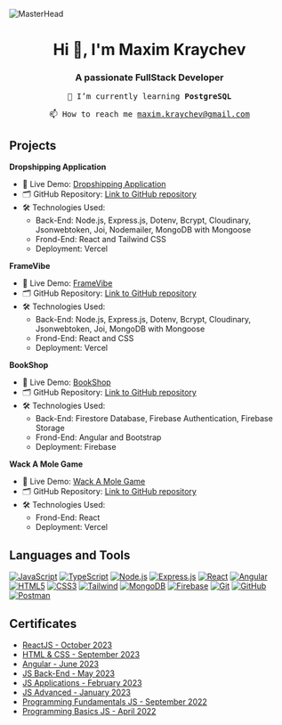 ![MasterHead](https://user-images.githubusercontent.com/74038190/213910845-af37a709-8995-40d6-be59-724526e3c3d7.gif)

<h1 align="center">Hi 👋, I'm Maxim Kraychev</h1>
<h3 align="center">A passionate FullStack Developer</h3>

<p align="center">  
  <samp>🌱 I’m currently learning <b>PostgreSQL</b></samp>
</p>

<p align="center">
  <samp>📫 How to reach me <a href="mailto:maxim.kraychev@gmail.com">maxim.kraychev@gmail.com</a></samp>
</p>
  
## Projects

**Dropshipping Application**
   - 📡 Live Demo: [Dropshipping Application](https://drop-shipping-trm.vercel.app/)
   - 🗂️ GitHub Repository: [Link to GitHub repository](https://github.com/TodorYadkov/dropshipping-scraper)
   - 🛠️ Technologies Used: 
        - Back-End: Node.js, Express.js, Dotenv, Bcrypt, Cloudinary, Jsonwebtoken, Joi, Nodemailer, MongoDB with Mongoose
        - Frond-End: React and Tailwind CSS
        - Deployment: Vercel

**FrameVibe**
   - 📡 Live Demo: [FrameVibe](https://frame-vibe-react-app.vercel.app/)
   - 🗂️ GitHub Repository: [Link to GitHub repository](https://github.com/maximkraychev/FrameVibe-React-App)
   - 🛠️ Technologies Used: 
        - Back-End: Node.js, Express.js, Dotenv, Bcrypt, Cloudinary, Jsonwebtoken, Joi, MongoDB with Mongoose
        - Frond-End: React and CSS
        - Deployment: Vercel

**BookShop**
   - 📡 Live Demo: [BookShop](https://book-store-34ab8.web.app/)
   - 🗂️ GitHub Repository: [Link to GitHub repository](https://github.com/maximkraychev/E-Shop)
   - 🛠️ Technologies Used: 
        - Back-End: Firestore Database, Firebase Authentication, Firebase Storage
        - Frond-End: Angular and Bootstrap
        - Deployment: Firebase
          
**Wack A Mole Game**
   - 📡 Live Demo: [Wack A Mole Game](wack-a-mole-game.vercel.app)
   - 🗂️ GitHub Repository: [Link to GitHub repository](https://github.com/maximkraychev/SoftUni/tree/main/React/Playground/wack-a-mole-game)
   - 🛠️ Technologies Used: 
        - Frond-End: React
        - Deployment: Vercel


## Languages and Tools
[![JavaScript](https://skillicons.dev/icons?i=js&theme=dark)](https://developer.mozilla.org/en-US/docs/Web/JavaScript)
[![TypeScript](https://skillicons.dev/icons?i=ts&theme=dark)](https://www.typescriptlang.org/)
[![Node.js](https://skillicons.dev/icons?i=nodejs&theme=dark)](https://nodejs.org)
[![Express.js](https://skillicons.dev/icons?i=express&theme=dark)](https://expressjs.com/)
[![React](https://skillicons.dev/icons?i=react&theme=dark)](https://react.dev/)
[![Angular](https://skillicons.dev/icons?i=angular&theme=dark)](https://angular.io/)
[![HTML5](https://skillicons.dev/icons?i=html&theme=dark)](https://developer.mozilla.org/en-US/docs/Web/HTML)
[![CSS3](https://skillicons.dev/icons?i=css&theme=dark)](https://developer.mozilla.org/en-US/docs/Web/CSS)
[![Tailwind](https://skillicons.dev/icons?i=tailwind&theme=dark)](https://tailwindcss.com/)
[![MongoDB](https://skillicons.dev/icons?i=mongodb&theme=dark)](https://www.mongodb.com/)
[![Firebase](https://skillicons.dev/icons?i=firebase&theme=dark)](https://firebase.google.com)
[![Git](https://skillicons.dev/icons?i=git&theme=dark)](https://git-scm.com/)
[![GitHub](https://skillicons.dev/icons?i=github&theme=dark)](https://github.com)
[![Postman](https://skillicons.dev/icons?i=postman&theme=dark)](https://www.postman.com)

## Certificates

- [ReactJS - October 2023](https://softuni.bg/certificates/details/197789/b1382097)
- [HTML & CSS - September 2023](https://softuni.bg/certificates/details/190709/37762bfb)
- [Angular - June 2023](https://softuni.bg/certificates/details/182930/deb14dfc)
- [JS Back-End - May 2023](https://softuni.bg/certificates/details/175170/33c7d3ca)
- [JS Applications - February 2023](https://softuni.bg/certificates/details/167742/81faa7b3)
- [JS Advanced - January 2023](https://softuni.bg/certificates/details/160055/45559c3b)
- [Programming Fundamentals JS - September 2022](https://softuni.bg/certificates/details/149360/88abb953)
- [Programming Basics JS - April 2022](https://softuni.bg/certificates/details/133990/4af58e78)
